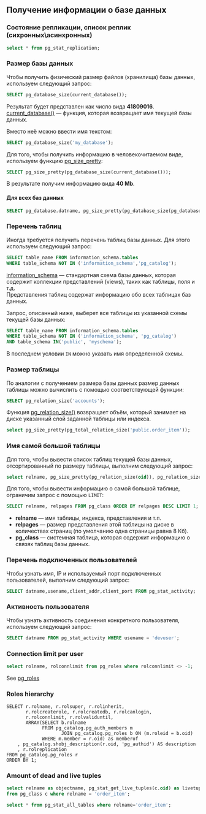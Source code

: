 ## Получение информации о базе данных

### Состояние репликации, список реплик (сихронных\асинхронных)
```sql
select * from pg_stat_replication;
```

### Размер базы данных

Чтобы получить физический размер файлов (хранилища) базы данных, используем следующий запрос:
```sql
SELECT pg_database_size(current_database());
```
Результат будет представлен как число вида **41809016**.  
[current_database()](https://postgrespro.ru/docs/postgrespro/9.5/functions-info) — функция, которая возвращает имя текущей базы данных.  

Вместо неё можно ввести имя текстом:
```sql
SELECT pg_database_size('my_database');
```

Для того, чтобы получить информацию в человекочитаемом виде, используем функцию [pg_size_pretty](https://postgrespro.ru/docs/postgrespro/9.5/functions-admin):
```sql
SELECT pg_size_pretty(pg_database_size(current_database()));
```
В результате получим информацию вида **40 Mb**.

#### Для всех баз данных
```sql
SELECT pg_database.datname, pg_size_pretty(pg_database_size(pg_database.datname)) AS size FROM pg_database;
```

### Перечень таблиц
Иногда требуется получить перечень таблиц базы данных. Для этого используем следующий запрос:
```sql
SELECT table_name FROM information_schema.tables
WHERE table_schema NOT IN ('information_schema','pg_catalog');
```
[information_schema](https://www.postgresql.org/docs/9.5/information-schema.html) — стандартная схема базы данных, которая содержит коллекции представлений (views), таких как таблицы, поля и т.д.  
Представления таблиц содержат информацию обо всех таблицах баз данных.

Запрос, описанный ниже, выберет все таблицы из указанной схемы текущей базы данных:
```sql
SELECT table_name FROM information_schema.tables
WHERE table_schema NOT IN ('information_schema', 'pg_catalog')
AND table_schema IN('public', 'myschema');
```
В последнем условии `IN` можно указать имя определенной схемы.

### Размер таблицы
По аналогии с получением размера базы данных размер данных таблицы можно вычислить с помощью соответствующей функции:
```sql
SELECT pg_relation_size('accounts');
```
Функция [pg_relation_size()](https://postgrespro.ru/docs/postgrespro/9.5/functions-admin) возвращает объём, который занимает на диске указанный слой заданной таблицы или индекса.

```sql
select pg_size_pretty(pg_total_relation_size('public.order_item'));
```

### Имя самой большой таблицы
Для того, чтобы вывести список таблиц текущей базы данных, отсортированный по размеру таблицы, выполним следующий запрос:
```sql
select relname, pg_size_pretty(pg_relation_size(oid)), pg_relation_size(oid) from pg_class order by relpages desc;
```
Для того, чтобы вывести информацию о самой большой таблице, ограничим запрос с помощью `LIMIT`:
```sql
SELECT relname, relpages FROM pg_class ORDER BY relpages DESC LIMIT 1;
```
- **relname** — имя таблицы, индекса, представления и т.п.
- **relpages** — размер представления этой таблицы на диске в количествах страниц (по умолчанию одна страницы равна 8 Кб).
- **pg_class** — системная таблица, которая содержит информацию о связях таблиц базы данных.

### Перечень подключенных пользователей
Чтобы узнать имя, IP и используемый порт подключенных пользователей, выполним следующий запрос:
```sql
SELECT datname,usename,client_addr,client_port FROM pg_stat_activity;
```

### Активность пользователя
Чтобы узнать активность соединения конкретного пользователя, используем следующий запрос:
```sql
SELECT datname FROM pg_stat_activity WHERE usename = 'devuser';
```

### Connection limit per user
```sql
select rolname, rolconnlimit from pg_roles where rolconnlimit <> -1;
```
See [pg_roles](https://postgrespro.ru/docs/postgrespro/10/view-pg-roles)

### Roles hierarchy
```
SELECT r.rolname, r.rolsuper, r.rolinherit,
       r.rolcreaterole, r.rolcreatedb, r.rolcanlogin,
       r.rolconnlimit, r.rolvaliduntil,
       ARRAY(SELECT b.rolname
             FROM pg_catalog.pg_auth_members m
                    JOIN pg_catalog.pg_roles b ON (m.roleid = b.oid)
             WHERE m.member = r.oid) as memberof
    , pg_catalog.shobj_description(r.oid, 'pg_authid') AS description
    , r.rolreplication
FROM pg_catalog.pg_roles r
ORDER BY 1;
```

### Amount of dead and live tuples
```sql
select relname as objectname, pg_stat_get_live_tuples(c.oid) as livetuples, pg_stat_get_dead_tuples(c.oid) as deadtuples
from pg_class c where relname = 'order_item';
```

```sql
select * from pg_stat_all_tables where relname='order_item';
```
